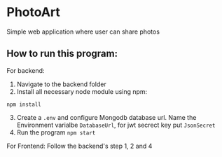 # PhotoArt
Simple web application where user can share photos

## How to run this program:
For backend:
1. Navigate to the backend folder
2. Install all necessary node module using npm:
```
npm install
```
3. Create a `.env` and configure Mongodb database url. Name the Environment varialbe `DatabaseUrl`, for jwt secrect key put `JsonSecret`
4. Run the program `npm start`

For Frontend:
Follow the backend's step 1, 2 and 4
